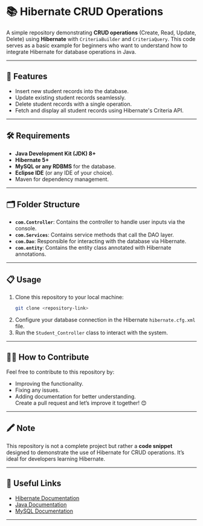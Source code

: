 # 📚 Hibernate CRUD Operations

A simple repository demonstrating **CRUD operations** (Create, Read, Update, Delete) using **Hibernate** with `CriteriaBuilder` and `CriteriaQuery`. This code serves as a basic example for beginners who want to understand how to integrate Hibernate for database operations in Java. 

---

## 🚀 Features
- Insert new student records into the database.  
- Update existing student records seamlessly.  
- Delete student records with a single operation.  
- Fetch and display all student records using Hibernate's Criteria API.  

---

## 🛠️ Requirements
- **Java Development Kit (JDK) 8+**  
- **Hibernate 5+**  
- **MySQL or any RDBMS** for the database.  
- **Eclipse IDE** (or any IDE of your choice).  
- Maven for dependency management.

---

## 🗂 Folder Structure
- **`com.Controller`**: Contains the controller to handle user inputs via the console.  
- **`com.Services`**: Contains service methods that call the DAO layer.  
- **`com.Dao`**: Responsible for interacting with the database via Hibernate.  
- **`com.entity`**: Contains the entity class annotated with Hibernate annotations.  

---

## 📋 Usage
1. Clone this repository to your local machine:  
   ```bash
   git clone <repository-link>
   ```
2. Configure your database connection in the Hibernate `hibernate.cfg.xml` file.
3. Run the `Student_Controller` class to interact with the system.

---

## 🤵‍‍🔧 How to Contribute
Feel free to contribute to this repository by:
- Improving the functionality.
- Fixing any issues.
- Adding documentation for better understanding.  
Create a pull request and let’s improve it together! 😊

---

## 🖍️ Note
This repository is not a complete project but rather a **code snippet** designed to demonstrate the use of Hibernate for CRUD operations. It’s ideal for developers learning Hibernate.

---

## 🔗 Useful Links
- [Hibernate Documentation](https://hibernate.org/documentation/)  
- [Java Documentation](https://docs.oracle.com/javase/tutorial/)  
- [MySQL Documentation](https://dev.mysql.com/doc/)  

---
